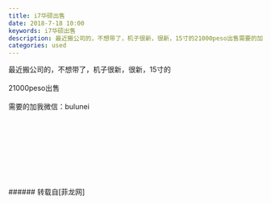 ```yaml
---
title: i7华硕出售
date: 2018-7-18 10:00
keywords: i7华硕出售
description: 最近搬公司的，不想带了，机子很新，很新，15寸的21000peso出售需要的加我微信：bulunei
categories: used
---
```

<td class="t_f" id="postmessage_1523380">

最近搬公司的，不想带了，机子很新，很新，15寸的<br/>
<br/>
21000peso出售<br/>
<br/>
需要的加我微信：bulunei<br/>
<br/>
<img alt="" border="0" class="zoom" data-cf-modified-a42d7bfceb9d4971690a5feb-="" file="http://www.flw.ph/data/appbyme/upload/image/201807/18/ML3UiCTCPT8A.jpg" id="aimg_B8S9v" lazyloadthumb="1" onclick="" onmouseover="" src="http://www.flw.ph/data/appbyme/upload/image/201807/18/ML3UiCTCPT8A.jpg"/><br/>
<br/>
<img alt="" border="0" class="zoom" data-cf-modified-a42d7bfceb9d4971690a5feb-="" file="http://www.flw.ph/data/appbyme/upload/image/201807/18/XxrakOnQqaMD.jpg" id="aimg_jTOO8" lazyloadthumb="1" onclick="" onmouseover="" src="http://www.flw.ph/data/appbyme/upload/image/201807/18/XxrakOnQqaMD.jpg"/><br/>
<br/>
<img alt="" border="0" class="zoom" data-cf-modified-a42d7bfceb9d4971690a5feb-="" file="http://www.flw.ph/data/appbyme/upload/image/201807/18/ccteGYrCy4QG.jpg" id="aimg_rUGu8" lazyloadthumb="1" onclick="" onmouseover="" src="http://www.flw.ph/data/appbyme/upload/image/201807/18/ccteGYrCy4QG.jpg"/><br/>
<br/>
<img alt="" border="0" class="zoom" data-cf-modified-a42d7bfceb9d4971690a5feb-="" file="http://www.flw.ph/data/appbyme/upload/image/201807/18/kW5bxYlaHBmE.jpg" id="aimg_JO028" lazyloadthumb="1" onclick="" onmouseover="" src="http://www.flw.ph/data/appbyme/upload/image/201807/18/kW5bxYlaHBmE.jpg"/><br/>
<br/>
<img alt="" border="0" class="zoom" data-cf-modified-a42d7bfceb9d4971690a5feb-="" file="http://www.flw.ph/data/appbyme/upload/image/201807/18/34MLvZJK1kA9.jpg" id="aimg_RfgqV" lazyloadthumb="1" onclick="" onmouseover="" src="http://www.flw.ph/data/appbyme/upload/image/201807/18/34MLvZJK1kA9.jpg"/><br/>
<br/>
<img alt="" border="0" class="zoom" data-cf-modified-a42d7bfceb9d4971690a5feb-="" file="http://www.flw.ph/data/appbyme/upload/image/201807/18/wcw2dq91ihnJ.jpg" id="aimg_XSQwi" lazyloadthumb="1" onclick="" onmouseover="" src="http://www.flw.ph/data/appbyme/upload/image/201807/18/wcw2dq91ihnJ.jpg"/><br/>
<br/>
<br/>
</td>
###### 转载自[菲龙网]
